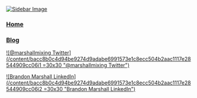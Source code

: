 [![Sidebar Image](/content/bacc8b0c4d94be9274d9adabe6991573e1c8ecc504b2aac1117e28544909cc06i3)](/content/a2a4e8554f6265a846370c1752c03c749c90e0a6ec5512fc60fccb2b594037bfi0) <!-- pfp.jpg | home.md -->

### [Home](/content/a2a4e8554f6265a846370c1752c03c749c90e0a6ec5512fc60fccb2b594037bfi0) <!-- home.md -->
### <a href="/content/ec55b024b769e5194509fbcfd93a0a3e2e4f38ecb1e6071825a5214e3f0599f1i0" onclick="renderBlog('content'); return false;">Blog</a> <!-- index.blog.brandonmarshall.btc -->

[![@marshallmixing Twitter](/content/bacc8b0c4d94be9274d9adabe6991573e1c8ecc504b2aac1117e28544909cc06i1 =30x30 "@marshallmixing Twitter")](https://x.com/marshallmixing) <!-- twitter.svg -->

[![Brandon Marshall LinkedIn](/content/bacc8b0c4d94be9274d9adabe6991573e1c8ecc504b2aac1117e28544909cc06i2 =30x30 "Brandon Marshall LinkedIn")](https://www.linkedin.com/in/brandonjamesmarshall/) <!-- linkedin.svg -->